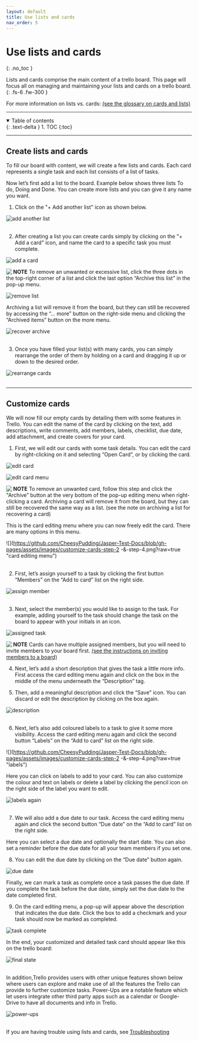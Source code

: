 ```yaml
---
layout: default
title: Use lists and cards
nav_order: 5
---
```


# Use lists and cards
{: .no_toc }

Lists and cards comprise the main content of a trello board. This page will focus all on managing and maintaining your lists and cards on a trello board.
{: .fs-6 .fw-300 }

For more information on lists vs. cards: [(see the glossary on cards and lists)](https://cheesypudding.github.io/Jasper-Test-Docs/docs/search/)

---

<details open markdown="block">
  <summary>
    Table of contents
  </summary>
  {: .text-delta }
1. TOC
{:toc}
</details>

---

## Create lists and cards
To fill our board with content, we will create a few lists and cards. Each card represents a single task and each list consists of a list of tasks.


Now let’s first add a list to the board. Example below shows three lists To do, Doing and Done. You can create more lists and you can give it any name you want. 
1. Click on the "+ Add another list" icon as shown below.

  ![](https://github.com/CheesyPudding/Jasper-Test-Docs/blob/gh-pages/assets/images/create-lists-and-cards-step-1.png?raw=true "add another list")
<br />
<br />

2. After creating a list you can create cards simply by clicking on the "+ Add a card" icon, and name the card to a specific task you must complete.


  ![](https://github.com/CheesyPudding/Jasper-Test-Docs/blob/gh-pages/assets/images/create-lists-and-cards-step-2.png?raw=true "add a card")
<br />

<img align="left" src="https://github.com/CheesyPudding/Jasper-Test-Docs/blob/gh-pages/assets/images/alert.png?raw=true">**NOTE** To remove an unwanted or excessive list, click the three dots in the top-right corner of a list and click the last option “Archive this list” in the pop-up menu.
<br />

  ![](https://github.com/CheesyPudding/Jasper-Test-Docs/blob/gh-pages/assets/images/create-lists-and-cards-step-2-NOTE.PNG?raw=true "remove list")
<br />

Archiving a list will remove it from the board, but they can still be recovered by accessing the “... more” button on the right-side menu and clicking the “Archived items” button on the more menu. 

![](https://github.com/CheesyPudding/Jasper-Test-Docs/blob/gh-pages/assets/images/create-lists-and-cards-step-2-NOTE-2.PNG?raw=true "recover archive")
<br />
<br />

3. Once you have filled your list(s) with many cards, you can simply rearrange the order of them by holding on a card and dragging it up or down to the desired order.

![](https://github.com/CheesyPudding/Jasper-Test-Docs/blob/gh-pages/assets/images/create-lists-and-cards-step-3.PNG?raw=true "rearrange cards")
<br />
<br />

---

## Customize cards
We will now fill our empty cards by detailing them with some features in Trello. You can edit the name of the card by clicking on the text, add descriptions, write comments, add members, labels, checklist, due date, add attachment, and create covers for your card.

1. First, we will edit our cards with some task details. You can edit the card by right-clicking on it and selecting “Open Card”, or by clicking the card.

![](https://github.com/CheesyPudding/Jasper-Test-Docs/blob/gh-pages/assets/images/customize-cards-step-1.png?raw=true "edit card")
<br />

![](https://github.com/CheesyPudding/Jasper-Test-Docs/blob/gh-pages/assets/images/custimize-cards-step-1-2.png?raw=true "edit card menu")
<br />

<img align="left" src="https://github.com/CheesyPudding/Jasper-Test-Docs/blob/gh-pages/assets/images/alert.png?raw=true">**NOTE** To remove an unwanted card, follow this step and click the "Archive” button at the very bottom of the pop-up editing menu when right-clicking a card. Archiving a card will remove it from the board, but they can still be recovered the same way as a list. (see the note on archiving a list for recovering a card)
<br />

This is the card editing menu where you can now freely edit the card. There are many options in this menu. 

![](https://github.com/CheesyPudding/Jasper-Test-Docs/blob/gh-pages/assets/images/customize-cards-step-2 -&-step-4.png?raw=true "card editing menu")
<br />
<br />

2. First, let’s assign yourself to a task by clicking the first button “Members” on the “Add to card” list on the right side.

![](https://github.com/CheesyPudding/Jasper-Test-Docs/blob/gh-pages/assets/images/customize-cards-step-2-2.PNG?raw=true "assign member")
<br />
<br />

3. Next, select the member(s) you would like to assign to the task. For example, adding yourself to the task should change the task on the board to appear with your initials in an icon.

![](https://github.com/CheesyPudding/Jasper-Test-Docs/blob/gh-pages/assets/images/customize-cards-step-2-3.PNG?raw=true "assigned task")
<br />

<img align="left" src="https://github.com/CheesyPudding/Jasper-Test-Docs/blob/gh-pages/assets/images/alert.png?raw=true">**NOTE** Cards can have multiple assigned members, but you will need to invite members to your board first. [(see the instructions on inviting members to a board)](https://cheesypudding.github.io/Jasper-Test-Docs/docs/customization/)
<br />

4. Next, let’s add a short description that gives the task a little more info. First access the card editing menu again and click on the box in the middle of the menu underneath the “Description” tag. 

5. Then, add a meaningful description and click the “Save” icon. You can discard or edit the description by clicking on the box again.

![](https://github.com/CheesyPudding/Jasper-Test-Docs/blob/gh-pages/assets/images/customize-cards-step-3.PNG?raw=true "description")
<br />
<br />

6. Next, let’s also add coloured labels to a task to give it some more visibility. Access the card editing menu again and click the second button “Labels” on the “Add to card” list on the right side.

![](https://github.com/CheesyPudding/Jasper-Test-Docs/blob/gh-pages/assets/images/customize-cards-step-2 -&-step-4.png?raw=true "labels")
<br />

Here you can click on labels to add to your card. You can also customize the colour and text on labels or delete a label by clicking the pencil icon on the right side of the label you want to edit. 

![](https://github.com/CheesyPudding/Jasper-Test-Docs/blob/gh-pages/assets/images/customize-cards-step-4-2.PNG?raw=true "labels again")
<br />
<br />

7. We will also add a due date to our task. Access the card editing menu again and click the second button “Due date” on the “Add to card” list on the right side. 

Here you can select a due date and optionally the start date. You can also set a reminder before the due date for all your team members if you set one. 

8. You can edit the due date by clicking on the “Due date” button again.

![](https://github.com/CheesyPudding/Jasper-Test-Docs/blob/gh-pages/assets/images/customize-cards-step-5.PNG?raw=true "due date")
<br />

Finally, we can mark a task as complete once a task passes the due date. If you complete the task before the due date, simply set the due date to the date completed first. 

9. On the card editing menu, a pop-up will appear above the description that indicates the due date. Click the box to add a checkmark and your task should now be marked as completed.

![](https://github.com/CheesyPudding/Jasper-Test-Docs/blob/gh-pages/assets/images/customize-cards-step-6.PNG?raw=true "task complete")

In the end, your customized and detailed task card should appear like this on the trello board:

![](https://github.com/CheesyPudding/Jasper-Test-Docs/blob/gh-pages/assets/images/customize-cards-step-7.PNG?raw=true "final state")
<br />
<br />

In addition,Trello provides users with other unique features shown below where users can explore and make use of all the features the Trello can provide to further customize tasks. Power-Ups are a notable feature which let users integrate other third party apps such as a calendar or Google-Drive to have all documents and info in Trello.

![](https://github.com/CheesyPudding/Jasper-Test-Docs/blob/gh-pages/assets/images/customize-cards-step-7-2.png?raw=true "power-ups")
<br />
<br />

If you are having trouble using lists and cards, see [Troubleshooting](https://cheesypudding.github.io/Jasper-Test-Docs/docs/index-test/)
